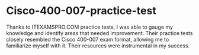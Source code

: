 # Cisco-400-007-practice-test
Thanks to ITEXAMSPRO.COM practice tests, I was able to gauge my knowledge and identify areas that needed improvement. Their practice tests closely resembled the Cisco 400-007 exam format, allowing me to familiarize myself with it. Their resources were instrumental in my success.
